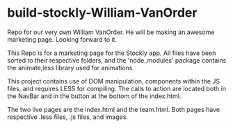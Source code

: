 # build-stockly-William-VanOrder
Repo for our very own William VanOrder. He will be making an awesome marketing page. Looking forward to it.


This Repo is for a marketing page for the Stockly app. All files have been sorted to their respective folders, and the 'node_modules' package contains the animate,less library used for animations. 

This project contains use of DOM manipulation, components within the JS files, and requires LESS for compiling. The calls to action are located both in the NavBar and in the button at the bottom of the index.html.

The two live pages are the index.html and the team.html. Both pages have respective .less files, .js files, and images.